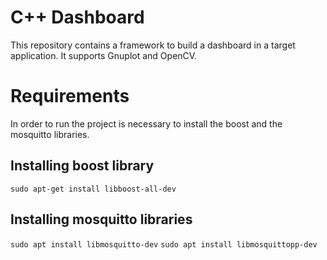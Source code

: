 # C++ Dashboard

This repository contains a framework to build a dashboard in a target application. It supports Gnuplot and OpenCV.

# Requirements

In order to run the project is necessary to install the boost and the mosquitto libraries.

## Installing boost library

`sudo apt-get install libboost-all-dev`

## Installing mosquitto libraries

`sudo apt install libmosquitto-dev`
`sudo apt install libmosquittopp-dev`
